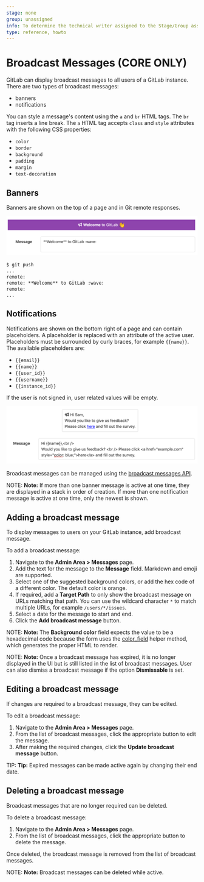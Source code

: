 ```yaml
---
stage: none
group: unassigned
info: To determine the technical writer assigned to the Stage/Group associated with this page, see https://about.gitlab.com/handbook/engineering/ux/technical-writing/#designated-technical-writers
type: reference, howto
---
```


# Broadcast Messages **(CORE ONLY)**

GitLab can display broadcast messages to all users of a GitLab instance. There are two types of broadcast messages:

- banners
- notifications

You can style a message's content using the `a` and `br` HTML tags. The `br` tag inserts a line break. The `a` HTML tag accepts `class` and `style` attributes with the following CSS properties:

- `color`
- `border`
- `background`
- `padding`
- `margin`
- `text-decoration`

## Banners

Banners are shown on the top of a page and in Git remote responses.

![Broadcast Message Banner](img/broadcast_messages_banner_v12_10.png)

```shell
$ git push
...
remote:
remote: **Welcome** to GitLab :wave:
remote:
...
```

## Notifications

Notifications are shown on the bottom right of a page and can contain placeholders. A placeholder is replaced with an attribute of the active user. Placeholders must be surrounded by curly braces, for example `{{name}}`.
The available placeholders are:

- `{{email}}`
- `{{name}}`
- `{{user_id}}`
- `{{username}}`
- `{{instance_id}}`

If the user is not signed in, user related values will be empty.

![Broadcast Message Notification](img/broadcast_messages_notification_v12_10.png)

Broadcast messages can be managed using the [broadcast messages API](../../api/broadcast_messages.md).

NOTE: **Note:**
If more than one banner message is active at one time, they are displayed in a stack in order of creation.
If more than one notification message is active at one time, only the newest is shown.

## Adding a broadcast message

To display messages to users on your GitLab instance, add broadcast message.

To add a broadcast message:

1. Navigate to the **Admin Area > Messages** page.
1. Add the text for the message to the **Message** field. Markdown and emoji are supported.
1. Select one of the suggested background colors, or add the hex code of a different color. The default color is orange.
1. If required, add a **Target Path** to only show the broadcast message on URLs matching that path. You can use the wildcard character `*` to match multiple URLs, for example `/users/*/issues`.
1. Select a date for the message to start and end.
1. Click the **Add broadcast message** button.

NOTE: **Note:**
The **Background color** field expects the value to be a hexadecimal code because
the form uses the [color_field](https://api.rubyonrails.org/v6.0.3.4/classes/ActionView/Helpers/FormHelper.html#method-i-color_field)
helper method, which generates the proper HTML to render. 

NOTE: **Note:**
Once a broadcast message has expired, it is no longer displayed in the UI but is still listed in the
list of broadcast messages. User can also dismiss a broadcast message if the option **Dismissable** is set.

## Editing a broadcast message

If changes are required to a broadcast message, they can be edited.

To edit a broadcast message:

1. Navigate to the **Admin Area > Messages** page.
1. From the list of broadcast messages, click the appropriate button to edit the message.
1. After making the required changes, click the **Update broadcast message** button.

TIP: **Tip:**
Expired messages can be made active again by changing their end date.

## Deleting a broadcast message

Broadcast messages that are no longer required can be deleted.

To delete a broadcast message:

1. Navigate to the **Admin Area > Messages** page.
1. From the list of broadcast messages, click the appropriate button to delete the message.

Once deleted, the broadcast message is removed from the list of broadcast messages.

NOTE: **Note:**
Broadcast messages can be deleted while active.

<!-- ## Troubleshooting

Include any troubleshooting steps that you can foresee. If you know beforehand what issues
one might have when setting this up, or when something is changed, or on upgrading, it's
important to describe those, too. Think of things that may go wrong and include them here.
This is important to minimize requests for support, and to avoid doc comments with
questions that you know someone might ask.

Each scenario can be a third-level heading, e.g. `### Getting error message X`.
If you have none to add when creating a doc, leave this section in place
but commented out to help encourage others to add to it in the future. -->
